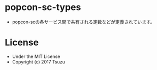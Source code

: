 # popcon-sc-types
- popcon-scの各サービス間で共有される定数などが定義されています。

# License
- Under the MIT License
- Copyright (c) 2017 Tsuzu
